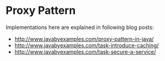 # Proxy Pattern
Implementations here are explained in following blog posts:

- http://www.javabyexamples.com/proxy-pattern-in-java/
- http://www.javabyexamples.com/task-introduce-caching/
- http://www.javabyexamples.com/task-secure-a-service/



